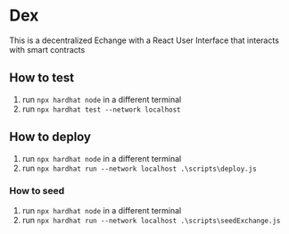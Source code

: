 # Dex

This is a decentralized Echange with a React User Interface that interacts with smart contracts

## How to test

1. run `npx hardhat node` in a different terminal
2. run `npx hardhat test --network localhost`

## How to deploy

1. run `npx hardhat node` in a different terminal
2. run `npx hardhat run --network localhost .\scripts\deploy.js`

### How to seed

1. run `npx hardhat node` in a different terminal
2. run `npx hardhat run --network localhost .\scripts\seedExchange.js`
